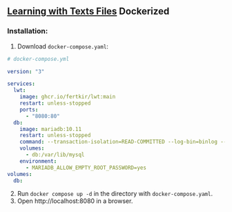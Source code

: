 ## [Learning with Texts Files](https://sourceforge.net/projects/learning-with-texts/) Dockerized

### Installation:
1. Download `docker-compose.yaml`:
```yaml
# docker-compose.yml

version: "3"

services:
  lwt:
    image: ghcr.io/fertkir/lwt:main
    restart: unless-stopped
    ports:
      - "8080:80"
  db:
    image: mariadb:10.11
    restart: unless-stopped
    command: --transaction-isolation=READ-COMMITTED --log-bin=binlog --binlog-format=ROW
    volumes:
      - db:/var/lib/mysql
    environment:
      - MARIADB_ALLOW_EMPTY_ROOT_PASSWORD=yes
volumes:
  db:
```

2. Run `docker compose up -d` in the directory with `docker-compose.yaml`.
3. Open http://localhost:8080 in a browser.